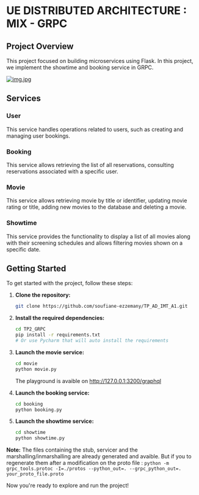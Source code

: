 # UE DISTRIBUTED ARCHITECTURE : MIX - GRPC

## Project Overview
This project focused on building microservices using Flask. In this project, we implement the showtime and booking service in GRPC.

[![img.jpg](https://i.postimg.cc/Kjm0W4j7/img.jpg)](https://postimg.cc/ftg7tzxk)

## Services
### User
This service handles operations related to users, such as creating and managing user bookings.
### Booking
This service allows retrieving the list of all reservations, consulting reservations associated with a specific user.
### Movie
This service allows retrieving movie by title or identifier, updating movie rating or title, adding new movies to the database and deleting a movie.
### Showtime
This service provides the functionality to display a list of all movies along with their screening schedules and allows filtering movies shown on a specific date.
## Getting Started

To get started with the project, follow these steps:

1. **Clone the repository:**

    ```bash
    git clone https://github.com/soufiane-ezzemany/TP_AD_IMT_A1.git
    ```

2. **Install the required dependencies:**

    ```bash
    cd TP2_GRPC
    pip install -r requirements.txt
    # Or use Pycharm that will auto install the requirements
    ```

3. **Launch the movie service:**
     ```bash
    cd movie
    python movie.py
    ```
   The playground is avaible on http://127.0.0.1:3200/graphql

4. **Launch the booking service:**
     ```bash
    cd booking
    python booking.py
    ```
5. **Launch the showtime service:**
     ```bash
    cd showtime
    python showtime.py
    ```
**Note:** The files containing the stub, servicer and the marshalling/inmarshalling are already generated and avaible.
But if you to regenerate them after a modification on the proto file : 
    ```
  python -m grpc_tools.protoc -I=./protos --python_out=. --grpc_python_out=. your_proto_file.proto
    ```

Now you're ready to explore and run the project!
